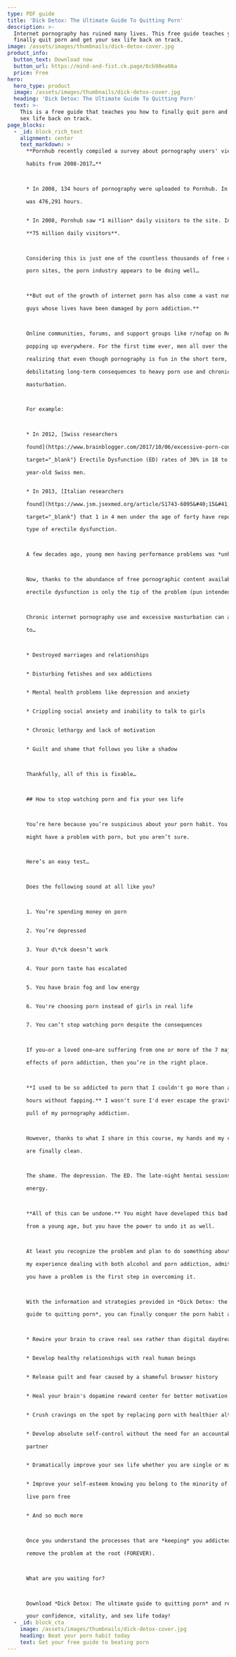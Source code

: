 ```yaml
---
type: PDF guide
title: 'Dick Detox: The Ultimate Guide To Quitting Porn'
description: >-
  Internet pornography has ruined many lives. This free guide teaches you how to
  finally quit porn and get your sex life back on track. 
image: /assets/images/thumbnails/dick-detox-cover.jpg
product_info:
  button_text: Download now
  button_url: https://mind-and-fist.ck.page/6cb98ea66a
  price: Free
hero:
  hero_type: product
  image: /assets/images/thumbnails/dick-detox-cover.jpg
  heading: 'Dick Detox: The Ultimate Guide To Quitting Porn'
  text: >-
    This is a free guide that teaches you how to finally quit porn and get your
    sex life back on track.
page_blocks:
  - _id: block_rich_text
    alignment: center
    text_markdown: >
      **Pornhub recently compiled a survey about pornography users' viewing

      habits from 2008-2017…**



      * In 2008, 134 hours of pornography were uploaded to Pornhub. In 2017, it

      was 476,291 hours.


      * In 2008, Pornhub saw *1 million* daily visitors to the site. In 2017,

      **75 million daily visitors**.



      Considering this is just one of the countless thousands of free online

      porn sites, the porn industry appears to be doing well…



      **But out of the growth of internet porn has also come a vast number of

      guys whose lives have been damaged by porn addiction.**



      Online communities, forums, and support groups like r/nofap on Reddit are

      popping up everywhere. For the first time ever, men all over the world are

      realizing that even though pornography is fun in the short term, there are

      debilitating long-term consequences to heavy porn use and chronic

      masturbation.



      For example:



      * In 2012, [Swiss researchers

      found](https://www.brainblogger.com/2017/10/06/excessive-porn-consumption-can-cause-erectile-dysfunction-myth-or-truth/){:

      target="_blank"} Erectile Dysfunction (ED) rates of 30% in 18 to 24

      year-old Swiss men.


      * In 2013, [Italian researchers

      found](https://www.jsm.jsexmed.org/article/S1743-6095&#40;15&#41;30428-8/fulltext){:

      target="_blank"} that 1 in 4 men under the age of forty have reported some

      type of erectile dysfunction.



      A few decades ago, young men having performance problems was *unheard of.*



      Now, thanks to the abundance of free pornographic content available,

      erectile dysfunction is only the tip of the problem (pun intended).



      Chronic internet pornography use and excessive masturbation can also lead

      to…



      * Destroyed marriages and relationships


      * Disturbing fetishes and sex addictions


      * Mental health problems like depression and anxiety


      * Crippling social anxiety and inability to talk to girls


      * Chronic lethargy and lack of motivation


      * Guilt and shame that follows you like a shadow



      Thankfully, all of this is fixable…



      ## How to stop watching porn and fix your sex life



      You’re here because you’re suspicious about your porn habit. You think you

      might have a problem with porn, but you aren’t sure.



      Here’s an easy test…



      Does the following sound at all like you?



      1. You’re spending money on porn


      2. You’re depressed


      3. Your d\*ck doesn’t work


      4. Your porn taste has escalated


      5. You have brain fog and low energy


      6. You're choosing porn instead of girls in real life


      7. You can’t stop watching porn despite the consequences



      If you–or a loved one–are suffering from one or more of the 7 major

      effects of porn addiction, then you’re in the right place.



      **I used to be so addicted to porn that I couldn't go more than a few

      hours without fapping.** I wasn't sure I'd ever escape the gravitational

      pull of my pornography addiction.



      However, thanks to what I share in this course, my hands and my conscience

      are finally clean.



      The shame. The depression. The ED. The late-night hentai sessions. The low

      energy.



      **All of this can be undone.** You might have developed this bad habit

      from a young age, but you have the power to undo it as well.



      At least you recognize the problem and plan to do something about it. In

      my experience dealing with both alcohol and porn addiction, admitting that

      you have a problem is the first step in overcoming it.



      With the information and strategies provided in *Dick Detox: the ultimate

      guide to quitting porn*, you can finally conquer the porn habit and…



      * Rewire your brain to crave real sex rather than digital daydreams


      * Develop healthy relationships with real human beings


      * Release guilt and fear caused by a shameful browser history


      * Heal your brain's dopamine reward center for better motivation and focus


      * Crush cravings on the spot by replacing porn with healthier alternatives


      * Develop absolute self-control without the need for an accountability

      partner


      * Dramatically improve your sex life whether you are single or married


      * Improve your self-esteem knowing you belong to the minority of men who

      live porn free


      * And so much more



      Once you understand the processes that are *keeping* you addicted, you can

      remove the problem at the root (FOREVER).



      What are you waiting for?



      Download *Dick Detox: The ultimate guide to quitting porn* and restore

      your confidence, vitality, and sex life today!
  - _id: block_cta
    image: /assets/images/thumbnails/dick-detox-cover.jpg
    heading: Beat your porn habit today
    text: Get your free guide to beating porn
---
```

